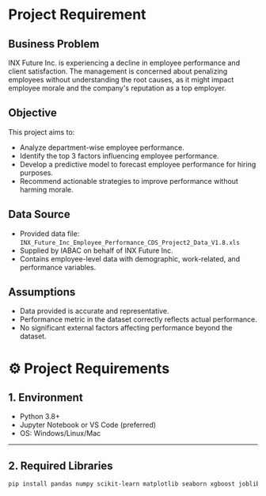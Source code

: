 # Project Requirement

## Business Problem
INX Future Inc. is experiencing a decline in employee performance and client satisfaction. The management is concerned about penalizing employees without understanding the root causes, as it might impact employee morale and the company's reputation as a top employer.

## Objective
This project aims to:
- Analyze department-wise employee performance.
- Identify the top 3 factors influencing employee performance.
- Develop a predictive model to forecast employee performance for hiring purposes.
- Recommend actionable strategies to improve performance without harming morale.

## Data Source
- Provided data file: `INX_Future_Inc_Employee_Performance_CDS_Project2_Data_V1.8.xls`
- Supplied by IABAC on behalf of INX Future Inc.
- Contains employee-level data with demographic, work-related, and performance variables.

## Assumptions
- Data provided is accurate and representative.
- Performance metric in the dataset correctly reflects actual performance.
- No significant external factors affecting performance beyond the dataset.

# ⚙️ Project Requirements

## 1. Environment

- Python 3.8+
- Jupyter Notebook or VS Code (preferred)
- OS: Windows/Linux/Mac

---

## 2. Required Libraries

```bash
pip install pandas numpy scikit-learn matplotlib seaborn xgboost joblib openpyxl plotly

